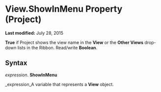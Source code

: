 
# View.ShowInMenu Property (Project)

 **Last modified:** July 28, 2015

 **True** if Project shows the view name in the **View** or the **Other Views** drop-down lists in the Ribbon. Read/write **Boolean**.

## Syntax

 _expression_. **ShowInMenu**

 _expression_A variable that represents a  **View** object.

